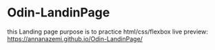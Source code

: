 # Odin-LandinPage
this Landing page purpose is to practice 
html/css/flexbox 
live preview: https://annanazemi.github.io/Odin-LandinPage/
